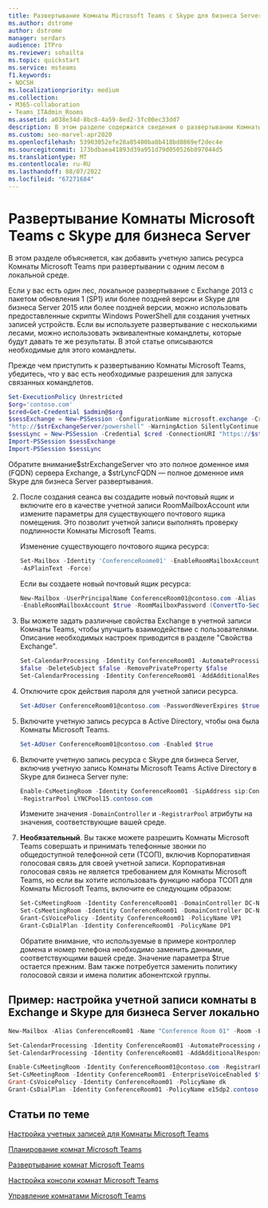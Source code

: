 ```yaml
---
title: Развертывание Комнаты Microsoft Teams с Skype для бизнеса Server
ms.author: dstrome
author: dstrome
manager: serdars
audience: ITPro
ms.reviewer: sohailta
ms.topic: quickstart
ms.service: msteams
f1.keywords:
- NOCSH
ms.localizationpriority: medium
ms.collection:
- M365-collaboration
- Teams_ITAdmin_Rooms
ms.assetid: a038e34d-8bc8-4a59-8ed2-3fc00ec33dd7
description: В этом разделе содержатся сведения о развертывании Комнаты Microsoft Teams с Skype для бизнеса Server.
ms.custom: seo-marvel-apr2020
ms.openlocfilehash: 53903052efe28a85400ba8b418bd8869ef2dec4e
ms.sourcegitcommit: 173bdbaea41893d39a951d79d050526b897044d5
ms.translationtype: MT
ms.contentlocale: ru-RU
ms.lasthandoff: 08/07/2022
ms.locfileid: "67271684"
---
```

# <a name="deploy-microsoft-teams-rooms-with-skype-for-business-server"></a>Развертывание Комнаты Microsoft Teams с Skype для бизнеса Server
  
В этом разделе объясняется, как добавить учетную запись ресурса Комнаты Microsoft Teams при развертывании с одним лесом в локальной среде.
  
Если у вас есть один лес, локальное развертывание с Exchange 2013 с пакетом обновления 1 (SP1) или более поздней версии и Skype для бизнеса Server 2015 или более поздней версии, можно использовать предоставленные скрипты Windows PowerShell для создания учетных записей устройств. Если вы используете развертывание с несколькими лесами, можно использовать эквивалентные командлеты, которые будут давать те же результаты. В этой статье описываются необходимые для этого командлеты.
  
Прежде чем приступить к развертыванию Комнаты Microsoft Teams, убедитесь, что у вас есть необходимые разрешения для запуска связанных командлетов.
  

   ``` Powershell
   Set-ExecutionPolicy Unrestricted
   $org='contoso.com'
   $cred=Get-Credential $admin@$org
   $sessExchange = New-PSSession -ConfigurationName microsoft.exchange -Credential $cred -AllowRedirection -Authentication Kerberos -ConnectionUri
   "http://$strExchangeServer/powershell" -WarningAction SilentlyContinue
   $sessLync = New-PSSession -Credential $cred -ConnectionURI "https://$strLyncFQDN/OcsPowershell" -AllowRedirection -WarningAction SilentlyContinue
   Import-PSSession $sessExchange
   Import-PSSession $sessLync
   ```

   Обратите внимание$strExchangeServer что это полное доменное имя (FQDN) сервера Exchange, а $strLyncFQDN — полное доменное имя Skype для бизнеса Server развертывания.

2. После создания сеанса вы создадите новый почтовый ящик и включите его в качестве учетной записи RoomMailboxAccount или измените параметры для существующего почтового ящика помещения. Это позволит учетной записи выполнять проверку подлинности Комнаты Microsoft Teams.

    Изменение существующего почтового ящика ресурса:

   ``` Powershell
   Set-Mailbox -Identity 'ConferenceRoome01' -EnableRoomMailboxAccount $true -RoomMailboxPassword (ConvertTo-SecureString -String <password>
   -AsPlainText -Force)
   ```

   Если вы создаете новый почтовый ящик ресурса:

   ``` Powershell
   New-Mailbox -UserPrincipalName ConferenceRoom01@contoso.com -Alias ConferenceRoom01 -Name "Conference Room 01" -Room
   -EnableRoomMailboxAccount $true -RoomMailboxPassword (ConvertTo-SecureString -String <password> -AsPlainText -Force)
   ```

3. Вы можете задать различные свойства Exchange в учетной записи Комнаты Teams, чтобы улучшить взаимодействие с пользователями. Описание необходимых настроек приводится в разделе "Свойства Exchange".

   ``` Powershell
   Set-CalendarProcessing -Identity ConferenceRoom01 -AutomateProcessing AutoAccept -AddOrganizerToSubject $false -AllowConflicts $false -DeleteComments
   $false -DeleteSubject $false -RemovePrivateProperty $false
   Set-CalendarProcessing -Identity ConferenceRoom01 -AddAdditionalResponse $true -AdditionalResponse "This is a Microsoft Teams and Skype for Business meeting room!"
   ```

4. Отключите срок действия пароля для учетной записи ресурса.

   ``` Powershell
   Set-AdUser ConferenceRoom01@contoso.com -PasswordNeverExpires $true
   ```

5. Включите учетную запись ресурса в Active Directory, чтобы она была Комнаты Microsoft Teams.

   ``` Powershell
   Set-AdUser ConferenceRoom01@contoso.com -Enabled $true
   ```

6. Включите учетную запись ресурса с Skype для бизнеса Server, включив учетную запись Комнаты Microsoft Teams Active Directory в Skype для бизнеса Server пуле:

   ``` Powershell
   Enable-CsMeetingRoom -Identity ConferenceRoom01 -SipAddress sip:ConferenceRoom01@contoso.com -DomainController DC-ND-001.contoso.com
   -RegistrarPool LYNCPool15.contoso.com 
   ```

    Измените значения `-DomainController` и `-RegistrarPool` атрибуты на значения, соответствующие вашей среде.

7. **Необязательный**. Вы также можете разрешить Комнаты Microsoft Teams совершать и принимать телефонные звонки по общедоступной телефонной сети (ТСОП), включив Корпоративная голосовая связь для своей учетной записи. Корпоративная голосовая связь не является требованием для Комнаты Microsoft Teams, но если вы хотите использовать функцию набора ТСОП для Комнаты Microsoft Teams, включите ее следующим образом:

   ``` Powershell
   Set-CsMeetingRoom -Identity ConferenceRoom01 -DomainController DC-ND-001.contoso.com -LineURI "tel:+14255550555;ext=50555"
   Set-CsMeetingRoom -Identity ConferenceRoom01 -DomainController DC-ND-001.contoso.com -EnterpriseVoiceEnabled $true
   Grant-CsVoicePolicy -Identity ConferenceRoom01 -PolicyName VP1
   Grant-CsDialPlan -Identity ConferenceRoom01 -PolicyName DP1
   ```

   Обратите внимание, что используемые в примере контроллер домена и номер телефона необходимо заменить данными, соответствующими вашей среде. Значение параметра $true остается прежним. Вам также потребуется заменить политику голосовой связи и имена политик абонентской группы.

## <a name="sample-room-account-setup-in-exchange-and-skype-for-business-server-on-premises"></a>Пример: настройка учетной записи комнаты в Exchange и Skype для бизнеса Server локально

``` Powershell
New-Mailbox -Alias ConferenceRoom01 -Name "Conference Room 01" -Room -EnableRoomMailboxAccount $true -RoomMailboxPassword (ConvertTo-SecureString -String "" -AsPlainText -Force) -UserPrincipalName ConferenceRoom01@contoso.com

Set-CalendarProcessing -Identity ConferenceRoom01 -AutomateProcessing AutoAccept -AddOrganizerToSubject $false -AllowConflicts $false -DeleteComments $false -DeleteSubject $false -RemovePrivateProperty $false
Set-CalendarProcessing -Identity ConferenceRoom01 -AddAdditionalResponse $true -AdditionalResponse "This is a Microsoft Teams and Skype for Business meeting room!"

Enable-CsMeetingRoom -Identity ConferenceRoom01@contoso.com -RegistrarPool cs3.contoso.com -SipAddressType EmailAddress
Set-CsMeetingRoom -Identity ConferenceRoom01 -EnterpriseVoiceEnabled $true -LineURI tel:+155555555555
Grant-CsVoicePolicy -Identity ConferenceRoom01 -PolicyName dk
Grant-CsDialPlan -Identity ConferenceRoom01 -PolicyName e15dp2.contoso.com
```

## <a name="related-topics"></a>Статьи по теме

[Настройка учетных записей для Комнаты Microsoft Teams](rooms-configure-accounts.md)

[Планирование комнат Microsoft Teams](rooms-plan.md)
  
[Развертывание комнат Microsoft Teams](rooms-deploy.md)
  
[Настройка консоли комнат Microsoft Teams](console.md)
  
[Управление комнатами Microsoft Teams](rooms-manage.md)
